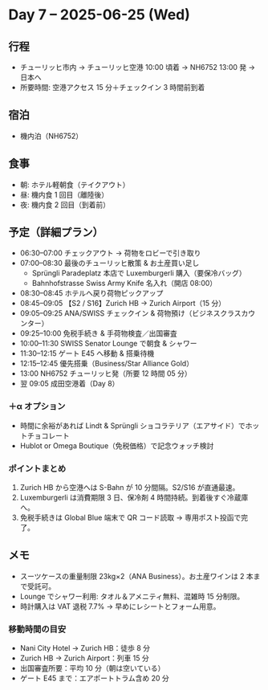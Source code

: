 # Day 7 – 2025-06-25 (Wed)

## 行程

- チューリッヒ市内 → チューリッヒ空港 10:00 頃着 → NH6752 13:00 発 → 日本へ
- 所要時間: 空港アクセス 15 分＋チェックイン 3 時間前到着

## 宿泊

- 機内泊（NH6752）

## 食事

- 朝: ホテル軽朝食（テイクアウト）
- 昼: 機内食 1 回目（離陸後）
- 夜: 機内食 2 回目（到着前）

## 予定（詳細プラン）

- 06:30–07:00 チェックアウト → 荷物をロビーで引き取り
- 07:00–08:30 最後のチューリッヒ散策 & お土産買い足し
  - Sprüngli Paradeplatz 本店で Luxemburgerli 購入（要保冷バッグ）
  - Bahnhofstrasse Swiss Army Knife 名入れ（開店 08:00）
- 08:30–08:45 ホテルへ戻り荷物ピックアップ
- 08:45–09:05 【S2 / S16】Zurich HB → Zurich Airport（15 分）
- 09:05–09:25 ANA/SWISS チェックイン & 荷物預け（ビジネスクラスカウンター）
- 09:25–10:00 免税手続き & 手荷物検査／出国審査
- 10:00–11:30 SWISS Senator Lounge で朝食 & シャワー
- 11:30–12:15 ゲート E45 へ移動 & 搭乗待機
- 12:15–12:45 優先搭乗（Business/Star Alliance Gold）
- 13:00 NH6752 チューリッヒ発（所要 12 時間 05 分）
- 翌 09:05 成田空港着（Day 8）

### ＋α オプション

- 時間に余裕があれば Lindt & Sprüngli ショコラテリア（エアサイド）でホットチョコレート
- Hublot or Omega Boutique（免税価格）で記念ウォッチ検討

### ポイントまとめ

1. Zurich HB から空港へは S-Bahn が 10 分間隔。S2/S16 が直通最速。
2. Luxemburgerli は消費期限 3 日、保冷剤 4 時間持続。到着後すぐ冷蔵庫へ。
3. 免税手続きは Global Blue 端末で QR コード読取 → 専用ポスト投函で完了。

## メモ

- スーツケースの重量制限 23kg×2（ANA Business）。お土産ワインは 2 本まで受託可。
- Lounge でシャワー利用: タオル＆アメニティ無料、混雑時 15 分制限。
- 時計購入は VAT 退税 7.7% → 早めにレシートとフォーム用意。

### 移動時間の目安

- Nani City Hotel → Zurich HB：徒歩 8 分
- Zurich HB → Zurich Airport：列車 15 分
- 出国審査所要：平均 10 分（朝は空いている）
- ゲート E45 まで：エアポートトラム含め 20 分